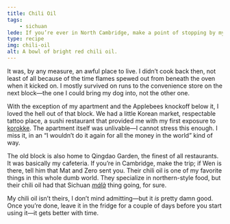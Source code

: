 ```yaml
---
title: Chili Oil
tags: 
    - sichuan
lede: If you’re ever in North Cambridge, make a point of stopping by my old apartment.
type: recipe
img: chili-oil
alt: A bowl of bright red chili oil.
---
```


It was, by any measure, an awful place to live. I didn’t cook back then, not least of all because of the time flames spewed out from beneath the oven when it kicked on. I mostly survived on runs to the convenience store on the next block—the one I could bring my dog into, not the other one.

With the exception of my apartment and the Applebees knockoff below it, I loved the hell out of that block. We had a little Korean market, respectable tattoo place, a sushi restaurant that provided me with my first exposure to [korokke](/recipes/croquettes/). The apartment itself was unlivable—I cannot stress this enough. I miss it, in an “I wouldn’t do it again for all the money in the world” kind of way.

The old block is also home to Qingdao Garden, the finest of all restaurants. It was basically my cafeteria. If you’re in Cambridge, make the trip; if Wen is there, tell him that Mat and Zero sent you. Their chili oil is one of my favorite things in this whole dumb world. They specialize in northern-style food, but their chili oil had that Sichuan [_málà_](https://en.wikipedia.org/wiki/Sichuan_cuisine#Features) thing going, for sure.

My chili oil isn’t theirs, I don’t mind admitting—but it _is_ pretty damn good. Once you’re done, leave it in the fridge for a couple of days before you start using it—it gets better with time.


